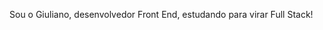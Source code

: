 Sou o Giuliano, desenvolvedor Front End, estudando para virar Full Stack!

<!---
GiulianoMSA/GiulianoMSA is a ✨ special ✨ repository because its `README.md` (this file) appears on your GitHub profile.
You can click the Preview link to take a look at your changes.
--->

